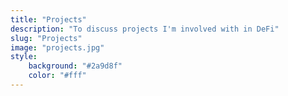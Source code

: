 ```yaml
---
title: "Projects"
description: "To discuss projects I'm involved with in DeFi"
slug: "Projects"
image: "projects.jpg"
style:
    background: "#2a9d8f"
    color: "#fff"
---
```

